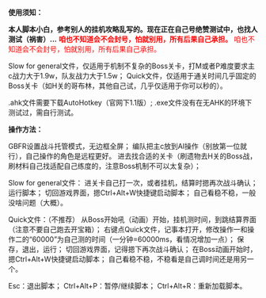 **使用须知：**


**本人脚本小白，参考别人的挂机攻略乱写的。现在正在自己号绝赞测试中，也找人测试（祸害）...**
**<font color="red">咱也不知道会不会封号，怕就别用，所有后果自己承担。</font>**
<span style="color:red;">咱也不知道会不会封号，怕就别用，所有后果自己承担。</span>

Slow for general文件，仅适用于机制不复杂的Boss关卡，打M或者P难度要求主c战力大于1.9w，队友战力大于1.5w；
Quick文件，仅适用于通关时间几乎固定的Boss关卡（如H关的哥布林，其他自己试，几乎仅适用于你可以秒的）。

.ahk文件需要下载AutoHotkey（官网下1.1版）;
.exe文件没有在无AHK的环境下测试过，需自行测试。



**操作方法：**


GBFR设置战斗托管模式，无边框全屏；
编队把主c放到AI操作（别放第一位就行），自己操作的角色是远程更好。
进去找合适的关卡（刷遗物去H关的Boss战，刷材料自己找适配自己练度的，注意Boss机制不可以太复杂）；


Slow for general文件：
进关卡自己打一次，或者挂机，结算时摁再次战斗确认；
运行脚本；
切回游戏界面，摁Ctrl+Alt+W快捷键启动脚本；
自己看稳不稳，一般没啥问题（大概）。


Quick文件：（不推荐）
从Boss开始吼（动画）开始，挂机测时间，到跳结算界面（注意不要自己跑去开宝箱）；
右键点Quick文件，记事本打开，修改操作一和操作二的“60000”为自己测的时间（一分钟=60000ms，看情况增加一点）；
保存，退出，运行；
切回游戏界面，记得摁下再次战斗确认；
在Boss动画开始时，摁Ctrl+Alt+W快捷键启动脚本；
自己看稳不稳，不稳看是自己调时间还是用另一个。


Esc：退出脚本；
Ctrl+Alt+P：暂停/继续脚本；
Ctrl+Alt+R：重新加载脚本。

